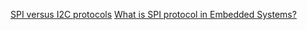 [SPI versus I2C protocols](https://bitwizard.nl/wiki/SPI_versus_I2C_protocols)
[What is SPI protocol in Embedded Systems?](https://www.quora.com/What-is-SPI-protocol-in-Embedded-Systems)